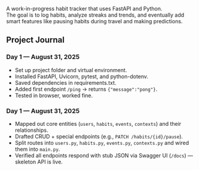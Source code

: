 A work-in-progress habit tracker that uses FastAPI and Python.  
The goal is to log habits, analyze streaks and trends, and eventually add smart features like pausing habits during travel and making predictions.

## Project Journal

### Day 1 — August 31, 2025
- Set up project folder and virtual environment.
- Installed FastAPI, Uvicorn, pytest, and python-dotenv.
- Saved dependencies in requirements.txt.
- Added first endpoint `/ping` → returns `{"message":"pong"}`.
- Tested in browser, worked fine.

### Day 1 — August 31, 2025
- Mapped out core entities (`users`, `habits`, `events`, `contexts`) and their relationships.
- Drafted CRUD + special endpoints (e.g., `PATCH /habits/{id}/pause`).
- Split routes into `users.py`, `habits.py`, `events.py`, `contexts.py` and wired them into `main.py`.
- Verified all endpoints respond with stub JSON via Swagger UI (`/docs`) — skeleton API is live.
